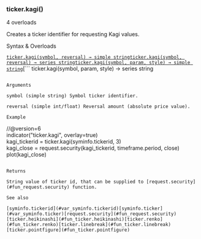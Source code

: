 ### ticker.kagi()

4 overloads

Creates a ticker identifier for requesting Kagi values.

Syntax & Overloads

[```
ticker.kagi(symbol, reversal) → simple string
```](#fun_ticker.kagi-0)[```
ticker.kagi(symbol, reversal) → series string
```](#fun_ticker.kagi-1)[```
ticker.kagi(symbol, param, style) → simple string
```](#fun_ticker.kagi-2)[```
ticker.kagi(symbol, param, style) → series string
```](#fun_ticker.kagi-3)

Arguments

symbol (simple string) Symbol ticker identifier.

reversal (simple int/float) Reversal amount (absolute price value).

Example

```
//@version=6  
indicator("ticker.kagi", overlay=true)  
kagi_tickerid = ticker.kagi(syminfo.tickerid, 3)  
kagi_close = request.security(kagi_tickerid, timeframe.period, close)  
plot(kagi_close)
```

Returns

String value of ticker id, that can be supplied to [request.security](#fun_request.security) function.

See also

[syminfo.tickerid](#var_syminfo.tickerid)[syminfo.ticker](#var_syminfo.ticker)[request.security](#fun_request.security)[ticker.heikinashi](#fun_ticker.heikinashi)[ticker.renko](#fun_ticker.renko)[ticker.linebreak](#fun_ticker.linebreak)[ticker.pointfigure](#fun_ticker.pointfigure)
